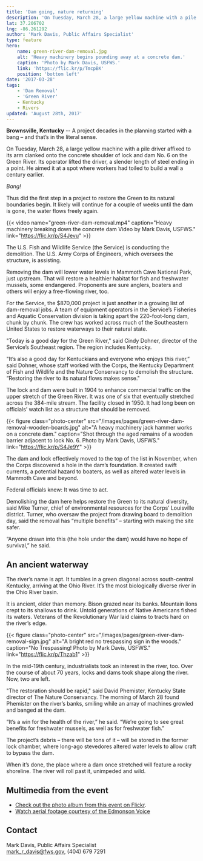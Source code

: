 ```yaml
---
title: 'Dam going, nature returning'
description: 'On Tuesday, March 28, a large yellow machine with a pile driver affixed to its arm clanked onto the concrete shoulder of lock and dam No. 6 on the Green River. Its operator lifted the driver, a slender length of steel ending in a point. He aimed it at a spot where workers had toiled to build a wall a century earlier.'
lat: 37.206702
lng: -86.261292
author: 'Mark Davis, Public Affairs Specialist'
type: feature
hero:
    name: green-river-dam-removal.jpg
    alt: 'Heavy machinery begins pounding away at a concrete dam.'
    caption: 'Photo by Mark Davis, USFWS.'
    link: 'https://flic.kr/p/TmcpBK'
    position: 'bottom left'
date: '2017-03-28'
tags:
    - 'Dam Removal'
    - 'Green River'
    - Kentucky
    - Rivers
updated: 'August 28th, 2017'
---
```


**Brownsville, Kentucky** -- A project decades in the planning started with a bang – and that’s in the literal sense.

On Tuesday, March 28, a large yellow machine with a pile driver affixed to its arm clanked onto the concrete shoulder of lock and dam No. 6 on the Green River. Its operator lifted the driver, a slender length of steel ending in a point. He aimed it at a spot where workers had toiled to build a wall a century earlier.

*Bang!*

Thus did the first step in a project to restore the Green to its natural boundaries begin. It likely will continue for a couple of weeks until the dam is gone, the water flows freely again.

{{< video name="green-river-dam-removal.mp4" caption="Heavy machinery breaking down the concrete dam Video by Mark Davis, USFWS." link="https://flic.kr/p/S4Jevu" >}}

The U.S. Fish and Wildlife Service (the Service) is conducting the demolition. The U.S. Army Corps of Engineers, which oversees the structure, is assisting.

Removing the dam will lower water levels in Mammoth Cave National Park, just upstream. That will restore a healthier habitat for fish and freshwater mussels, some endangered. Proponents are sure anglers, boaters and others will enjoy a free-flowing river, too.

For the Service, the $870,000 project is just another in a growing list of dam-removal jobs. A team of equipment operators in the Service’s Fisheries and Aquatic Conservation division is taking apart the 220-foot-long dam, chunk by chunk. The crew has worked across much of the Southeastern United States to restore waterways to their natural state.

"Today is a good day for the Green River," said Cindy Dohner, director of the Service’s Southeast region. The region includes Kentucky.

"It’s also a good day for Kentuckians and everyone who enjoys this river,” said Dohner, whose staff worked with the Corps, the Kentucky Department of Fish and Wildlife and the Nature Conservancy to demolish the structure. “Restoring the river to its natural flows makes sense."

The lock and dam were built in 1904 to enhance commercial traffic on the upper stretch of the Green River. It was one of six that eventually stretched across the 384-mile stream.  The facility closed in 1950. It had long been on officials’ watch list as a structure that should be removed.

{{< figure class="photo-center" src="/images/pages/green-river-dam-removal-wooden-boards.jpg" alt="A heavy machinery jack hammer works on a concrete dam." caption="Shot through the aged remains of a wooden barrier adjacent to lock No. 6. Photo by Mark Davis, USFWS." link="https://flic.kr/p/S4Je9Y" >}}

The dam and lock effectively moved to the top of the list in November, when the Corps discovered a hole in the dam’s foundation. It created swift currents, a potential hazard to boaters, as well as altered water levels in Mammoth Cave and beyond.

Federal officials knew: It was time to act.

Demolishing the dam here helps restore the Green to its natural diversity, said Mike Turner, chief of environmental resources for the Corps’ Louisville district. Turner, who oversaw the project from drawing board to demolition day, said the removal has “multiple benefits” – starting with making the site safer.

“Anyone drawn into this (the hole under the dam) would have no hope of survival,” he said.

## An ancient waterway

The river’s name is apt. It tumbles in a green diagonal across south-central Kentucky, arriving at the Ohio River. It’s the most biologically diverse river in the Ohio River basin.

It is ancient, older than memory. Bison grazed near its banks. Mountain lions crept to its shallows to drink. Untold generations of Native Americans fished its waters. Veterans of the Revolutionary War laid claims to tracts hard on the river’s edge.

{{< figure class="photo-center" src="/images/pages/green-river-dam-removal-sign.jpg" alt="A bright red no trespassing sign in the woods." caption="No Trespassing! Photo by Mark Davis, USFWS." link="https://flic.kr/p/Thzab1" >}}

In the mid-19th century, industrialists took an interest in the river, too. Over the course of about 70 years, locks and dams took shape along the river. Now, two are left.

"The restoration should be rapid," said David Phemister, Kentucky State director of The Nature Conservancy. The morning of March 28 found Phemister on the river’s banks, smiling while an array of machines growled and banged at the dam.

“It’s a win for the health of the river,” he said. “We’re going to see great benefits for freshwater mussels, as well as for freshwater fish.”

The project’s debris – there will be tons of it – will be stored in the former lock chamber, where long-ago stevedores altered water levels to allow craft to bypass the dam.

When it’s done, the place where a dam once stretched will feature a rocky shoreline. The river will roll past it, unimpeded and wild.

## Multimedia from the event

  - [Check out the photo album from this event on Flickr](https://www.flickr.com/gp/usfwssoutheast/wTW544).
  - [Watch aerial footage courtesy of the Edmonson Voice](http://www.edmonsonvoice.com/-news/aerial-video-of-lock-6-removal)

## Contact

Mark Davis, Public Affairs Specialist  
[mark_r_davis@fws.gov](mailto:mark_r_davis@fws.gov), (404) 679 7291
